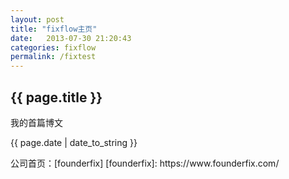 ```yaml
---
layout: post
title: "fixflow主页"
date:   2013-07-30 21:20:43
categories: fixflow
permalink: /fixtest
---
```


<h2>{{ page.title }}</h2>
<p>我的首篇博文</p>
<p>{{ page.date | date_to_string }}</p>
公司首页：[founderfix]
[founderfix]: https://www.founderfix.com/
